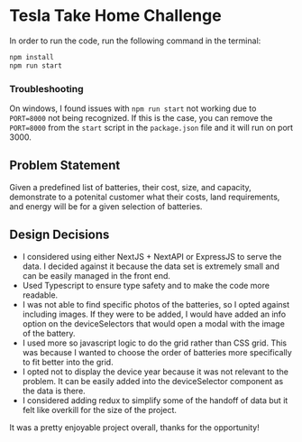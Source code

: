 # Tesla Take Home Challenge

In order to run the code, run the following command in the terminal:

```bash
npm install
npm run start
```

### Troubleshooting

On windows, I found issues with `npm run start` not working due to `PORT=8000` not being recognized. If this is the case, you can remove the `PORT=8000` from the `start` script in the `package.json` file and it will run on port 3000.

## Problem Statement

Given a predefined list of batteries, their cost, size, and capacity, demonstrate to a potenital customer what their costs, land requirements, and energy will be for a given selection of batteries.

## Design Decisions

-   I considered using either NextJS + NextAPI or ExpressJS to serve the data. I decided against it because the data set is extremely small and can be easily managed in the front end.
-   Used Typescript to ensure type safety and to make the code more readable.
-   I was not able to find specific photos of the batteries, so I opted against including images. If they were to be added, I would have added an info option on the deviceSelectors that would open a modal with the image of the battery.
-   I used more so javascript logic to do the grid rather than CSS grid. This was because I wanted to choose the order of batteries more specifically to fit better into the grid.
-   I opted not to display the device year because it was not relevant to the problem. It can be easily added into the deviceSelector component as the data is there.
-   I considered adding redux to simplify some of the handoff of data but it felt like overkill for the size of the project.

It was a pretty enjoyable project overall, thanks for the opportunity!

